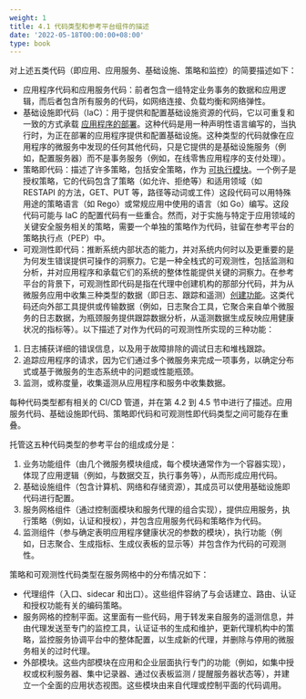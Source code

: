 ```yaml
---
weight: 1
title: 4.1 代码类型和参考平台组件的描述
date: '2022-05-18T00:00:00+08:00'
type: book
---
```


对上述五类代码（即应用、应用服务、基础设施、策略和监控）的简要描述如下：

-   应用程序代码和应用服务代码：前者包含一组特定业务事务的数据和应用逻辑，而后者包含所有服务的代码，如网络连接、负载均衡和网络弹性。
-   基础设施即代码（IaC）：用于提供和配置基础设施资源的代码，它以可重复和一致的方式承载 [应用程序的部署](https://searchitoperations.techtarget.com/feature/Understand-the-role-of-infrastructure-as-code-in-DevOps?utm_campaign=20210809_The+next+DevSecOps+challenge%3A+People&utm_medium=EM&utm_source=NLN&track=NL-1841&ad=939963&asrc=EM_NLN_174809933)。这种代码是用一种声明性语言编写的，当执行时，为正在部署的应用程序提供和配置基础设施。这种类型的代码就像在应用程序的微服务中发现的任何其他代码，只是它提供的是基础设施服务（例如，配置服务器）而不是事务服务（例如，在线零售应用程序的支付处理）。
-   策略即代码：描述了许多策略，包括安全策略，作为 [可执行模块](https://www.magalix.com/blog/introducing-policy-as-code-the-open-policy-agent-opa)。一个例子是授权策略，它的代码包含了策略（如允许、拒绝等）和适用领域（如 RESTAPI 的方法，GET、PUT 等，路径等动词或工件）这段代码可以用特殊用途的策略语言（如 Rego）或常规应用中使用的语言（如 Go）编写。这段代码可能与 IaC 的配置代码有一些重合。然而，对于实施与特定于应用领域的关键安全服务相关的策略，需要一个单独的策略作为代码，驻留在参考平台的策略执行点（PEP）中。
-   可观测性即代码：推断系统内部状态的能力，并对系统内何时以及更重要的是为何发生错误提供可操作的洞察力。它是一种全栈式的可观测性，包括监测和分析，并对应用程序和承载它们的系统的整体性能提供关键的洞察力。在参考平台的背景下，可观测性即代码是指在代理中创建机构的那部分代码，并为从微服务应用中收集三种类型的数据（即日志、跟踪和遥测）[创建功能](https://searchitoperations.techtarget.com/tip/Tackle-Kubernetes-observability-with-the-right-metrics?track=NL-1841&ad=938191&asrc=EM_NLN_153034984&utm_medium=EM&utm_source=NLN&utm_campaign=20210322_DevSecOps+leaves+Excel+in+the+dust)。这类代码还向外部工具提供或传输数据（例如，日志聚合工具，它聚合来自单个微服务的日志数据，为瓶颈服务提供跟踪数据分析，从遥测数据生成反映应用健康状况的指标等）。以下描述了对作为代码的可观测性所实现的三种功能：

1.  日志捕获详细的错误信息，以及用于故障排除的调试日志和堆栈跟踪。
2.  追踪应用程序的请求，因为它们通过多个微服务来完成一项事务，以确定分布式或基于微服务的生态系统中的问题或性能瓶颈。
3.  监测，或称度量，收集遥测从应用程序和服务中收集数据。

每种代码类型都有相关的 CI/CD 管道，并在第 4.2 到 4.5 节中进行了描述。应用服务代码、基础设施即代码、策略即代码和可观测性即代码类型之间可能存在重叠。

托管这五种代码类型的参考平台的组成成分是：

1.  业务功能组件（由几个微服务模块组成，每个模块通常作为一个容器实现），体现了应用逻辑（例如，与数据交互，执行事务等），从而形成应用代码。
2.  基础设施组件（包含计算机、网络和存储资源），其成员可以使用基础设施即代码进行配置。
3.  服务网格组件（通过控制面模块和服务代理的组合实现），提供应用服务，执行策略（例如，认证和授权），并包含应用服务代码和策略作为代码。
4.  监测组件（参与确定表明应用程序健康状况的参数的模块），执行功能（例如，日志聚合、生成指标、生成仪表板的显示等）并包含作为代码的可观测性。

策略和可观测性代码类型在服务网格中的分布情况如下：

-   代理组件（入口、sidecar 和出口）。这些组件容纳了与会话建立、路由、认证和授权功能有关的编码策略。
-   服务网格的控制平面。这里面有一些代码，用于转发来自服务的遥测信息，并由代理发送至专门的监控工具，认证证书的生成和维护，更新代理机构中的策略，监控服务协调平台中的整体配置，以生成新的代理，并删除与停用的微服务相关的过时代理。
-   外部模块。这些内部模块在应用和企业层面执行专门的功能（例如，如集中授权或权利服务器、集中记录器、通过仪表板监测 / 提醒服务器状态等），并建立一个全面的应用状态视图。这些模块由来自代理或控制平面的代码调用。
